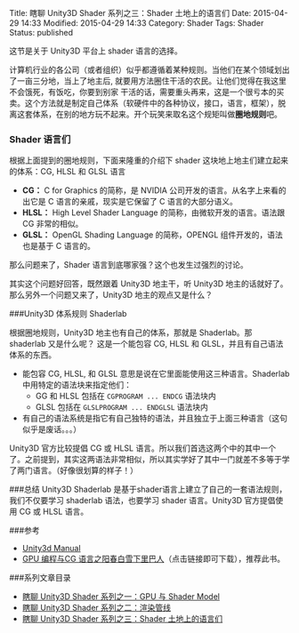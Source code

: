 Title: 瞎聊 Unity3D Shader 系列之三：Shader 土地上的语言们
Date: 2015-04-29 14:33
Modified: 2015-04-29 14:33
Category: Shader
Tags: Shader
Status: published

这节是关于 Unity3D 平台上 shader 语言的选择。

计算机行业的各公司（或者组织）似乎都遵循着某种规则。当他们在某个领域划出了一亩三分地，当上了地主后, 就要用方法圈住干活的农民。让他们觉得在我这里不会饿死，有饭吃，你要到别家
干活的话，需要重头再来，这是一个很亏本的买卖。这个方法就是制定自己体系（软硬件中的各种协议，接口，语言，框架），脱离这套体系，在别的地方玩不起来。开个玩笑来取名这个规矩叫做**圈地规则**吧。

### Shader 语言们

根据上面提到的圈地规则，下面来隆重的介绍下 shader 这块地上地主们建立起来的体系：CG, HLSL 和 GLSL 语言

- **CG：** C for Graphics 的简称，是 NVIDIA 公司开发的语言。从名字上来看的出它是 C 语言的亲戚，现实是它保留了 C 语言的大部分语义。
- **HLSL：** High Level Shader Language 的简称，由微软开发的语言。语法跟 CG 非常的相似。
- **GLSL：** OpenGL Shading Language 的简称，OPENGL 组件开发的，语法也是基于 C 语言的。

那么问题来了，Shader 语言到底哪家强？这个也发生过强烈的讨论。

其实这个问题好回答，既然跟着 Unity3D 地主干，听 Unity3D 地主的话就好了。那么另外一个问题又来了，Unity3D 地主的观点又是什么？

###Unity3D 体系规则 Shaderlab

根据圈地规则，Unity3D 地主也有自己的体系，那就是 Shaderlab。那 shaderlab 又是什么呢？ 这是一个能包容 CG, HLSL 和 GLSL，并且有自己语法体系的东西。

- 能包容 CG, HLSL, 和 GLSL 意思是说在它里面能使用这三种语言。Shaderlab 中用特定的语法块来指定他们：
    - GG 和 HLSL 包括在 `CGPROGRAM ... ENDCG` 语法块内
    - GLSL 包括在 `GLSLPROGRAM ... ENDGLSL` 语法块内
- 有自己的语法系统是指它有自己独特的语法，并且独立于上面三种语言（这句似乎是废话。。。）

Unity3D 官方比较提倡 CG 或 HLSL 语言。所以我们首选这两个中的其中一个了。之前提到，其实这两语法非常相似，所以其实学好了其中一门就差不多等于学了两门语言。（好像很划算的样子！）

###总结
Unity3D Shaderlab 是基于shader语言上建立了自己的一套语法规则，我们不仅要学习 shaderlab 语法，也要学习 shader 语言。Unity3D 官方提倡使用 CG 或 HLSL 语言。

###参考
- [Unity3d Manual](http://docs.unity3d.com/Manual/ShadersOverview.html)
- [GPU 编程与CG 语言之阳春白雪下里巴人](http://pan.baidu.com/s/1rsaho)（点击链接即可下载），推荐此书。

###系列文章目录
- [瞎聊 Unity3D Shader 系列之一：GPU 与 Shader Model]({filename}/Shader_1.md)
- [瞎聊 Unity3D Shader 系列之二：渲染管线]({filename}/Shader_2.md)
- [瞎聊 Unity3D Shader 系列之三：Shader 土地上的语言们]({filename}/Shader_3.md)
